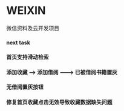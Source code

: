 # WEIXIN

微信资料及云开发项目

####  next task 

####  首页支持滑动检索

####  添加收藏 --> 添加借阅 ---> 已被借阅书籍置灰

####  无借阅置灰按钮

####  修复首页收藏点击无效导致收藏数据缺失问题
